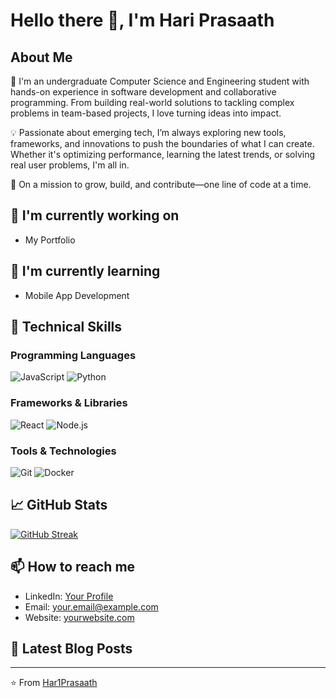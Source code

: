 # Hello there 👋, I'm Hari Prasaath

## About Me
👋 I'm an undergraduate Computer Science and Engineering student with hands-on experience in software development and collaborative programming. From building real-world solutions to tackling complex problems in team-based projects, I love turning ideas into impact.

💡 Passionate about emerging tech, I’m always exploring new tools, frameworks, and innovations to push the boundaries of what I can create. Whether it's optimizing performance, learning the latest trends, or solving real user problems, I'm all in.

🚀 On a mission to grow, build, and contribute—one line of code at a time.

## 🔭 I'm currently working on
- My Portfolio

## 🌱 I'm currently learning
- Mobile App Development


## 💼 Technical Skills
### Programming Languages
![JavaScript](https://img.shields.io/badge/-JavaScript-F7DF1E?style=flat-square&logo=javascript&logoColor=black)
![Python](https://img.shields.io/badge/-Python-3776AB?style=flat-square&logo=python&logoColor=white)
<!-- Add more languages -->

### Frameworks & Libraries
![React](https://img.shields.io/badge/-React-61DAFB?style=flat-square&logo=react&logoColor=black)
![Node.js](https://img.shields.io/badge/-Node.js-339933?style=flat-square&logo=node.js&logoColor=white)
<!-- Add more frameworks -->

### Tools & Technologies
![Git](https://img.shields.io/badge/-Git-F05032?style=flat-square&logo=git&logoColor=white)
![Docker](https://img.shields.io/badge/-Docker-2496ED?style=flat-square&logo=docker&logoColor=white)
<!-- Add more tools -->

## 📈 GitHub Stats
[![GitHub Streak](https://github-readme-streak-stats.herokuapp.com?user=Har1Prasaath&theme=react&mode=weekly)](https://git.io/streak-stats)

## 📫 How to reach me
- LinkedIn: [Your Profile](https://linkedin.com/in/yourprofile)
- Email: your.email@example.com
- Website: [yourwebsite.com](https://yourwebsite.com)

## 📝 Latest Blog Posts
<!-- BLOG-POST-LIST:START -->
<!-- BLOG-POST-LIST:END -->

---
⭐️ From [Har1Prasaath](https://github.com/Har1Prasaath)